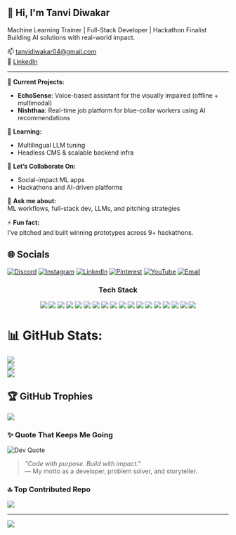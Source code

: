 ## 👋 Hi, I'm Tanvi Diwakar

Machine Learning Trainer | Full-Stack Developer | Hackathon Finalist  
Building AI solutions with real-world impact.

📫 [tanvidiwakar04@gmail.com](mailto:tanvidiwakar04@gmail.com)  
🔗 [LinkedIn](https://linkedin.com/in/tanvi-diwakar-5b41a52a3)

---

🔭 **Current Projects:**  
- **EchoSense**: Voice-based assistant for the visually impaired (offline + multimodal)  
- **Nishthaa**: Real-time job platform for blue-collar workers using AI recommendations

🌱 **Learning:**  
- Multilingual LLM tuning  
- Headless CMS & scalable backend infra

🤝 **Let’s Collaborate On:**  
- Social-impact ML apps  
- Hackathons and AI-driven platforms

💬 **Ask me about:**  
ML workflows, full-stack dev, LLMs, and pitching strategies

⚡ **Fun fact:**  
I’ve pitched and built winning prototypes across 9+ hackathons.

## 🌐 Socials

[![Discord](https://img.shields.io/badge/Discord-4E5166?logo=discord&logoColor=white)](https://discord.gg/tanvidiwakar.)
[![Instagram](https://img.shields.io/badge/Instagram-8B3A62?logo=Instagram&logoColor=white)](https://instagram.com/biblio_tanvi)
[![LinkedIn](https://img.shields.io/badge/LinkedIn-365674?logo=linkedin&logoColor=white)](https://linkedin.com/in/tanvi-diwakar-5b41a52a3)
[![Pinterest](https://img.shields.io/badge/Pinterest-733D47?logo=Pinterest&logoColor=white)](https://pinterest.com/tanvidiwakar04)
[![YouTube](https://img.shields.io/badge/YouTube-722F37?logo=YouTube&logoColor=white)](https://youtube.com/@@Focusflow-7373)
[![Email](https://img.shields.io/badge/Email-56403D?logo=gmail&logoColor=white)](mailto:tanvidiwakar04@gmail.com)

<h3 align="center">Tech Stack</h3>

<p align="center">
  <img src="https://img.shields.io/badge/Python-3B2F2F?style=for-the-badge&logo=python&logoColor=white"/>
  <img src="https://img.shields.io/badge/HTML5-3B2F2F?style=for-the-badge&logo=html5&logoColor=white"/>
  <img src="https://img.shields.io/badge/Java-3B2F2F?style=for-the-badge&logo=openjdk&logoColor=white"/>
  <img src="https://img.shields.io/badge/Google_Cloud-3B2F2F?style=for-the-badge&logo=google-cloud&logoColor=white"/>
  <img src="https://img.shields.io/badge/Netlify-3B2F2F?style=for-the-badge&logo=netlify&logoColor=white"/>
  <img src="https://img.shields.io/badge/Oracle-3B2F2F?style=for-the-badge&logo=oracle&logoColor=white"/>
  <img src="https://img.shields.io/badge/Canva-3B2F2F?style=for-the-badge&logo=canva&logoColor=white"/>
  <img src="https://img.shields.io/badge/Adobe-3B2F2F?style=for-the-badge&logo=adobe&logoColor=white"/>
  <img src="https://img.shields.io/badge/NumPy-3B2F2F?style=for-the-badge&logo=numpy&logoColor=white"/>
  <img src="https://img.shields.io/badge/Pandas-3B2F2F?style=for-the-badge&logo=pandas&logoColor=white"/>
  <img src="https://img.shields.io/badge/PyTorch-3B2F2F?style=for-the-badge&logo=pytorch&logoColor=white"/>
  <img src="https://img.shields.io/badge/scikit--learn-3B2F2F?style=for-the-badge&logo=scikit-learn&logoColor=white"/>
  <img src="https://img.shields.io/badge/TensorFlow-3B2F2F?style=for-the-badge&logo=tensorflow&logoColor=white"/>
  <img src="https://img.shields.io/badge/Matplotlib-3B2F2F?style=for-the-badge&logo=matplotlib&logoColor=white"/>
  <img src="https://img.shields.io/badge/Keras-3B2F2F?style=for-the-badge&logo=keras&logoColor=white"/>
  <img src="https://img.shields.io/badge/GitHub-3B2F2F?style=for-the-badge&logo=github&logoColor=white"/>
  <img src="https://img.shields.io/badge/Git-3B2F2F?style=for-the-badge&logo=git&logoColor=white"/>
  <img src="https://img.shields.io/badge/Trello-3B2F2F?style=for-the-badge&logo=trello&logoColor=white"/>
</p>

# 📊 GitHub Stats:
![](https://github-readme-stats.vercel.app/api?username=Tanvi-diwakar&theme=dark&hide_border=false&include_all_commits=true&count_private=false)<br/>
![](https://nirzak-streak-stats.vercel.app/?user=Tanvi-diwakar&theme=dark&hide_border=false)<br/>
![](https://github-readme-stats.vercel.app/api/top-langs/?username=Tanvi-diwakar&theme=dark&hide_border=false&include_all_commits=true&count_private=false&layout=compact)

## 🏆 GitHub Trophies
![](https://github-profile-trophy.vercel.app/?username=Tanvi-diwakar&theme=radical&no-frame=false&no-bg=true&margin-w=4)

### ✨ Quote That Keeps Me Going

![Dev Quote](https://quotes-github-readme.vercel.app/api?type=horizontal&theme=radical)

> _"Code with purpose. Build with impact."_  
> — My motto as a developer, problem solver, and storyteller.


### 🔝 Top Contributed Repo
![](https://github-contributor-stats.vercel.app/api?username=Tanvi-diwakar&limit=5&theme=dark&combine_all_yearly_contributions=true)

---
[![](https://visitcount.itsvg.in/api?id=Tanvi-diwakar&icon=0&color=0)](https://visitcount.itsvg.in)

<!-- Proudly created with GPRM ( https://gprm.itsvg.in ) -->
